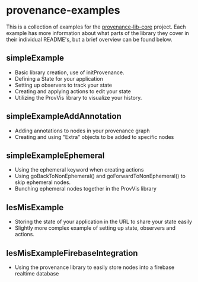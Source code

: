 # provenance-examples

This is a collection of examples for the [provenance-lib-core](https://github.com/visdesignlab/provenance-lib-core) project. Each example has more information about what parts of the library they cover in their individual README's, but a brief overview can be found below.

## simpleExample

- Basic library creation, use of initProvenance.
- Defining a State for your application
- Setting up observers to track your state
- Creating and applying actions to edit your state
- Utilizing the ProvVis library to visualize your history.

## simpleExampleAddAnnotation

- Adding annotations to nodes in your provenance graph
- Creating and using "Extra" objects to be added to specific nodes

## simpleExampleEphemeral

- Using the ephemeral keyword when creating actions
- Using goBackToNonEphemeral() and goForwardToNonEphemeral() to skip ephemeral nodes.
- Bunching ephemeral nodes together in the ProvVis library

## lesMisExample

- Storing the state of your application in the URL to share your state easily
- Slightly more complex example of setting up state, observers and actions.

## lesMisExampleFirebaseIntegration

- Using the provenance library to easily store nodes into a firebase realtime database
